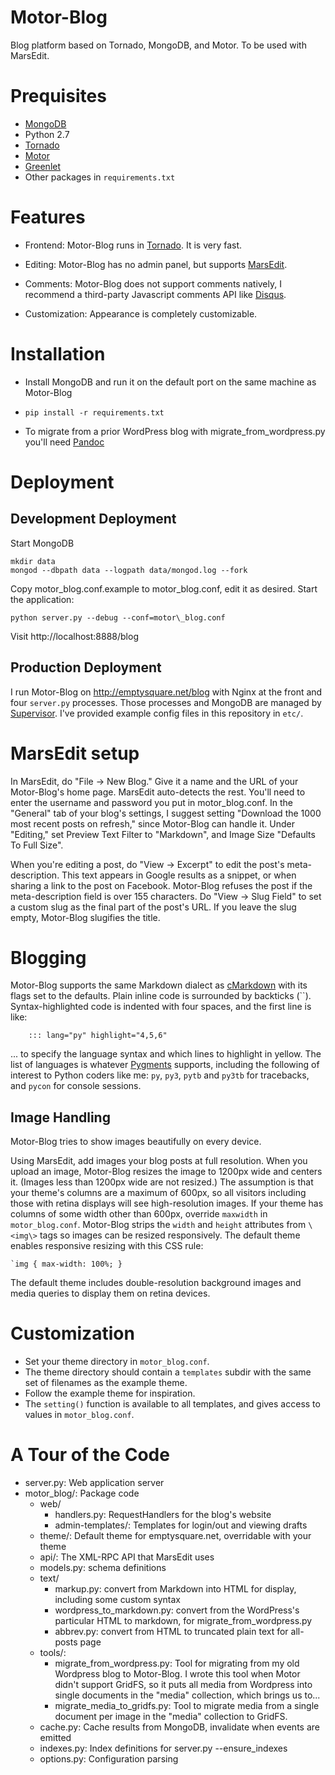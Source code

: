 # Motor-Blog

Blog platform based on Tornado, MongoDB, and Motor. To be used with MarsEdit.

# Prequisites

* [MongoDB](http://www.mongodb.org/downloads)
* Python 2.7
* [Tornado](http://www.tornadoweb.org/)
* [Motor](http://motor.readthedocs.org/)
* [Greenlet](http://pypi.python.org/pypi/greenlet)
* Other packages in `requirements.txt`

# Features

* Frontend: Motor-Blog runs in [Tornado](http://www.tornadoweb.org/). It is very fast.

* Editing: Motor-Blog has no admin panel, but supports
  [MarsEdit](http://www.red-sweater.com/marsedit/).

* Comments: Motor-Blog does not support comments natively, I recommend a
  third-party Javascript comments API like [Disqus](http://disqus.com).

* Customization: Appearance is completely customizable.

# Installation

* Install MongoDB and run it on the default port on the same machine as Motor-Blog

* `pip install -r requirements.txt`

* To migrate from a prior WordPress blog with migrate\_from\_wordpress.py you'll
  need [Pandoc](http://johnmacfarlane.net/pandoc/)

# Deployment

## Development Deployment

Start MongoDB

    mkdir data
    mongod --dbpath data --logpath data/mongod.log --fork


Copy motor\_blog.conf.example to motor\_blog.conf, edit it as desired. Start the application:

    python server.py --debug --conf=motor\_blog.conf

Visit http://localhost:8888/blog

## Production Deployment

I run Motor-Blog on http://emptysquare.net/blog with Nginx at the front and four `server.py` processes.
Those processes and MongoDB are managed by [Supervisor](http://supervisord.org/).
I've provided example config files in this repository in `etc/`.

# MarsEdit setup

In MarsEdit, do "File -> New Blog."
Give it a name and the URL of your Motor-Blog's home page.
MarsEdit auto-detects the rest. You'll need to enter the username and password you put in motor_blog.conf.
In the "General" tab of your blog's settings, I suggest setting "Download the 1000 most recent posts on refresh,"
since Motor-Blog can handle it.
Under "Editing," set Preview Text Filter to "Markdown",
and Image Size "Defaults To Full Size".

When you're editing a post, do "View -> Excerpt" to edit the post's meta-description.
This text appears in Google results as a snippet, or when sharing a link to the post on Facebook.
Motor-Blog refuses the post if the meta-description field is over 155 characters.
Do "View -> Slug Field" to set a custom slug as the final part of the post's URL.
If you leave the slug empty, Motor-Blog slugifies the title.

# Blogging

Motor-Blog supports the same Markdown dialect as [cMarkdown](https://github.com/paulsmith/cMarkdown) with
its flags set to the defaults.
Plain inline code is surrounded by backticks (``).
Syntax-highlighted code is indented with four spaces, and the first line is like:

        ::: lang="py" highlight="4,5,6"

... to specify the language syntax and which lines to highlight in yellow. The list of languages
is whatever [Pygments](http://pygments.org/languages/) supports, including the following of
interest to Python coders like me: `py`, `py3`, `pytb` and `py3tb` for tracebacks, and `pycon` for
console sessions.

## <a id="image-handling"></a>Image Handling

Motor-Blog tries to show images beautifully on every device.

Using MarsEdit, add images your blog posts at full resolution.
When you upload an image, Motor-Blog resizes the image to 1200px wide and centers it.
(Images less than 1200px wide are not resized.)
The assumption is that your theme's columns are a maximum of 600px,
so all visitors including those with retina displays will see high-resolution images.
If your theme has columns of some width other than 600px, override `maxwidth`
in `motor_blog.conf`.
Motor-Blog strips the `width` and `height` attributes from
`\<img\>` tags so images can be resized responsively.
The default theme enables responsive resizing with this CSS rule:

    `img { max-width: 100%; }

The default theme includes double-resolution background images and media
queries to display them on retina devices.

# Customization

* Set your theme directory in `motor_blog.conf`.
* The theme directory should contain a `templates` subdir with the same set of filenames as the example theme.
* Follow the example theme for inspiration.
* The `setting()` function is available to all templates, and gives access to values in `motor_blog.conf`.

# A Tour of the Code

* server.py: Web application server
* motor_blog/: Package code
    * web/
        * handlers.py: RequestHandlers for the blog's website
        * admin-templates/: Templates for login/out and viewing drafts
    * theme/: Default theme for emptysquare.net, overridable with your theme
    * api/: The XML-RPC API that MarsEdit uses
    * models.py: schema definitions
    * text/
        * markup.py: convert from Markdown into HTML for display, including some custom syntax
        * wordpress_to_markdown.py: convert from the WordPress's particular HTML to markdown, for migrate_from_wordpress.py
        * abbrev.py: convert from HTML to truncated plain text for all-posts page
    * tools/:
        * migrate\_from\_wordpress.py: Tool for migrating from my old Wordpress blog to Motor-Blog.
          I wrote this tool when Motor didn't support GridFS, so it puts all media
          from Wordpress into single documents in the "media" collection, which
          brings us to...
        * migrate\_media\_to\_gridfs.py: Tool to migrate media from a single
          document per image in the "media" collection to GridFS.
    * cache.py: Cache results from MongoDB, invalidate when events are emitted
    * indexes.py: Index definitions for server.py --ensure_indexes
    * options.py: Configuration parsing
